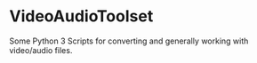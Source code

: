 # VideoAudioToolset
Some Python 3 Scripts for converting and generally working with video/audio files.
